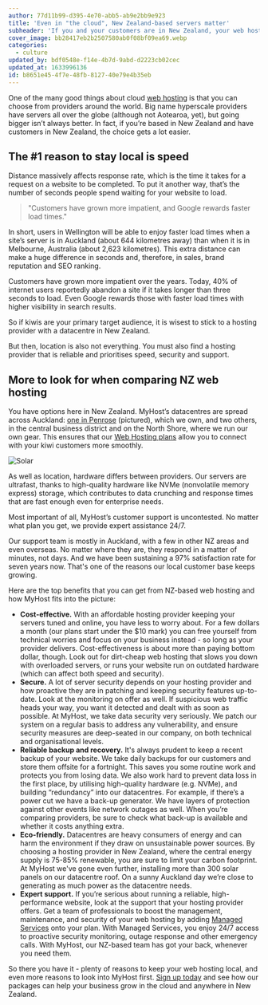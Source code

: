 ```yaml
---
author: 77d11b99-d395-4e70-abb5-ab9e2bb9e923
title: 'Even in "the cloud", New Zealand-based servers matter'
subheader: 'If you and your customers are in New Zealand, your web hosting should be too.'
cover_image: bb28417eb2b2507580ab0f08bf09ea69.webp
categories:
  - culture
updated_by: bdf0548e-f14e-4b7d-9abd-d2223cb02cec
updated_at: 1633996136
id: b8651e45-4f7e-48fb-8127-40e79e4b35eb
---
```

<!-- You’ll find this post in your _posts directory. Go ahead and edit it and re-build the site to see your changes. You can rebuild the site in many different ways, but the most common way is to run jekyll serve, which launches a web server and auto-regenerates your site when a file 
is updated.

![Minion](https://source.unsplash.com/200x150/?nature)

# h1 Heading
## h2 Heading
### h3 Heading
#### h4 Heading
##### h5 Heading
###### h6 Heading


## Horizontal Rules

___

---

***


## Typographic replacements

Enable typographer option to see result.

(c) (C) (r) (R) (tm) (TM) (p) (P) +-

test.. test... test..... test?..... test!....

!!!!!! ???? ,,  -- ---

"Smartypants, double quotes" and 'single quotes'


## Emphasis

**This is bold text**

__This is bold text__

*This is italic text*

_This is italic text_

~~Strikethrough~~


## Blockquotes


> Blockquotes can also be nested...
>> ...by using additional greater-than signs right next to each other...
> > > ...or with spaces between arrows.


## Lists

Unordered

+ Create a list by starting a line with `+`, `-`, or `*`
+ Sub-lists are made by indenting 2 spaces:
  - Marker character change forces new list start:
    * Ac tristique libero volutpat at
    + Facilisis in pretium nisl aliquet
    - Nulla volutpat aliquam velit
+ Very easy!


### List Max
* Start with a star
* Continue with a star
- switch to a dash
- continue with a dash
- dash on one line 
- * dash-star on one line

Ordered

1. Lorem ipsum dolor sit amet
2. Consectetur adipiscing elit
3. Integer molestie lorem at massa


1. You can use sequential numbers...
1. ...or keep all the numbers as `1.`

Start numbering with offset:

57. foo
1. bar


## Code

Inline `code`

Indented code

    // Some comments
    line 1 of code
    line 2 of code
    line 3 of code


Block code "fences"

```
Sample text here...
```

Syntax highlighting

``` js
var foo = function (bar) {
  return bar++;
};

console.log(foo(5));
```

## Tables

| Option | Description |
| ------ | ----------- |
| data   | path to data files to supply the data that will be passed into templates. |
| engine | engine to be used for processing templates. Handlebars is the default. |
| ext    | extension to be used for dest files. |

Right aligned columns

| Option | Description |
| ------:| -----------:|
| data   | path to data files to supply the data that will be passed into templates. |
| engine | engine to be used for processing templates. Handlebars is the default. |
| ext    | extension to be used for dest files. |


## Links

[link text](http://dev.nodeca.com)

[link with title](http://nodeca.github.io/pica/demo/ "title text!")

Autoconverted link https://github.com/nodeca/pica (enable linkify to see)


## Images

![Minion](https://source.unsplash.com/200x150/?nature)
![Minion](https://source.unsplash.com/200x150/?nature)

![Minion](https://octodex.github.com/images/minion.png)
![Stormtroopocat](https://octodex.github.com/images/stormtroopocat.jpg "The Stormtroopocat")

Like links, Images also have a footnote style syntax

![Alt text][id]

With a reference later in the document defining the URL location:

[id]: https://octodex.github.com/images/dojocat.jpg  "The Dojocat"


## Plugins

The killer feature of `markdown-it` is very effective support of
[syntax plugins](https://www.npmjs.org/browse/keyword/markdown-it-plugin).


### [Emojies](https://github.com/markdown-it/markdown-it-emoji)

> Classic markup: :wink: :crush: :cry: :tear: :laughing: :yum:
>
> Shortcuts (emoticons): :-) :-( 8-) ;)

see [how to change output](https://github.com/markdown-it/markdown-it-emoji#change-output) with twemoji.


### [Subscript](https://github.com/markdown-it/markdown-it-sub) / [Superscript](https://github.com/markdown-it/markdown-it-sup)

- 19^th^
- H~2~O


### [\<ins>](https://github.com/markdown-it/markdown-it-ins)

++Inserted text++


### [\<mark>](https://github.com/markdown-it/markdown-it-mark)

==Marked text==


### [Footnotes](https://github.com/markdown-it/markdown-it-footnote)

Footnote 1 link[^first].

Footnote 2 link[^second].

Inline footnote^[Text of inline footnote] definition.

Duplicated footnote reference[^second].

[^first]: Footnote **can have markup**

    and multiple paragraphs.

[^second]: Footnote text.


### [Definition lists](https://github.com/markdown-it/markdown-it-deflist)

Term 1

:   Definition 1
with lazy continuation.

Term 2 with *inline markup*

:   Definition 2

        { some code, part of Definition 2 }

    Third paragraph of definition 2.

_Compact style:_

Term 1
  ~ Definition 1

Term 2
  ~ Definition 2a
  ~ Definition 2b


### [Abbreviations](https://github.com/markdown-it/markdown-it-abbr)

This is HTML abbreviation example.

It converts "HTML", but keep intact partial entries like "xxxHTMLyyy" and so on.

*[HTML]: Hyper Text Markup Language

### [Custom containers](https://github.com/markdown-it/markdown-it-container)

::: warning
*here be dragons*
::: -->


One of the many good things about cloud [web hosting](https://myhost.nz/hosting/web-hosting) is that you can choose from providers around the world. Big name hyperscale providers have servers all over the globe (although not Aotearoa, yet), but going bigger isn’t always better. In fact, if you’re based in New Zealand and have customers in New Zealand, the choice gets a lot easier.

## **The #1 reason to stay local is speed**

Distance massively affects response rate, which is the time it takes for a request on a website to be completed. To put it another way, that’s the number of seconds people spend waiting for your website to load.

> "Customers have grown more impatient, and Google rewards faster load times."
> 

In short, users in Wellington will be able to enjoy faster load times when a site’s server is in Auckland (about 644 kilometres away) than when it is in Melbourne, Australia (about 2,623 kilometres). This extra distance can make a huge difference in seconds and, therefore, in sales, brand reputation and SEO ranking.

Customers have grown more impatient over the years. Today, 40% of internet users reportedly abandon a site if it takes longer than three seconds to load. Even Google rewards those with faster load times with higher visibility in search results.

So if kiwis are your primary target audience, it is wisest to stick to a hosting provider with a datacentre in New Zealand.

But then, location is also not everything. You must also find a hosting provider that is reliable and prioritises speed, security and support.

## **More to look for when comparing NZ web hosting**

You have options here in New Zealand. MyHost’s datacentres are spread across Auckland: [one in Penrose](https://myhost.nz/about/data-centre) (pictured), which we own, and two others, in the central business district and on the North Shore, where we run our own gear. This ensures that our [Web Hosting plans](https://myhost.nz/hosting/web-hosting) allow you to connect with your kiwi customers more smoothly.

![Solar](https://myhost.nz/img/containers/assets/final/datacentre-solar-roof.JPG/96efa9b8e4a19d3967d9908aba2cd31d.webp)

As well as location, hardware differs between providers. Our servers are ultrafast, thanks to high-quality hardware like NVMe (nonvolatile memory express) storage, which contributes to data crunching and response times that are fast enough even for enterprise needs.

Most important of all, MyHost’s customer support is uncontested. No matter what plan you get, we provide expert assistance 24/7.

Our support team is mostly in Auckland, with a few in other NZ areas and even overseas. No matter where they are, they respond in a matter of minutes, not days. And we have been sustaining a 97% satisfaction rate for seven years now. That's one of the reasons our local customer base keeps growing.

Here are the top benefits that you can get from NZ-based web hosting and how MyHost fits into the picture:

- **Cost-effective.** With an affordable hosting provider keeping your servers tuned and online, you have less to worry about. For a few dollars a month (our plans start under the $10 mark) you can free yourself from technical worries and focus on your business instead - so long as your provider delivers. Cost-effectiveness is about more than paying bottom dollar, though. Look out for dirt-cheap web hosting that slows you down with overloaded servers, or runs your website run on outdated hardware (which can affect both speed and security).
- **Secure.** A lot of server security depends on your hosting provider and how proactive they are in patching and keeping security features up-to-date. Look at the monitoring on offer as well. If suspicious web traffic heads your way, you want it detected and dealt with as soon as possible. At MyHost, we take data security very seriously. We patch our system on a regular basis to address any vulnerability, and ensure security measures are deep-seated in our company, on both technical and organisational levels.
- **Reliable backup and recovery.** It's always prudent to keep a recent backup of your website. We take daily backups for our customers and store them offsite for a fortnight. This saves you some routine work and protects you from losing data. We also work hard to prevent data loss in the first place, by utilising high-quality hardware (e.g. NVMe), and building “redundancy” into our datacentres. For example, if there’s a power cut we have a back-up generator. We have layers of protection against other events like network outages as well. When you’re comparing providers, be sure to check what back-up is available and whether it costs anything extra.
- **Eco-friendly.** Datacentres are heavy consumers of energy and can harm the environment if they draw on unsustainable power sources. By choosing a hosting provider in New Zealand, where the central energy supply is 75-85% renewable, you are sure to limit your carbon footprint. At MyHost we've gone even further, installing more than 300 solar panels on our datacentre roof. On a sunny Auckland day we’re close to generating as much power as the datacentre needs.
- **Expert support.** If you’re serious about running a reliable, high-performance website, look at the support that your hosting provider offers. Get a team of professionals to boost the management, maintenance, and security of your web hosting by adding [Managed Services](https://myhost.nz/hosting/web-hosting) onto your plan. With Managed Services, you enjoy 24/7 access to proactive security monitoring, outage response and other emergency calls. With MyHost, our NZ-based team has got your back, whenever you need them.

So there you have it - plenty of reasons to keep your web hosting local, and even more reasons to look into MyHost first. [Sign up today](https://secure.myhost.nz/register.php) and see how our packages can help your business grow in the cloud and anywhere in New Zealand.
